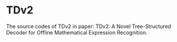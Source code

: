 # TDv2
The source codes of TDv2 in paper: TDv2: A Novel Tree-Structured Decoder for Offline Mathematical Expression Recognition.
